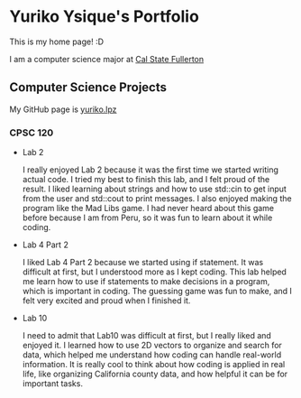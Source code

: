 
# Yuriko Ysique's Portfolio

This is my home page! :D

I am a computer science major at [Cal State Fullerton](http://www.fullerton.edu/)

## Computer Science Projects

My GitHub page is [yuriko.lpz](http://github.com/yuriko-lpz)

### CPSC 120
* Lab 2

    I really enjoyed Lab 2 because it was the first time we started writing actual code. I tried my best to finish this lab, and I felt proud of the result. I liked learning about strings and how to use std::cin to get input from the user and std::cout to print messages. I also enjoyed making the program like the Mad Libs game. I had never heard about this game before because I am from Peru, so it was fun to learn about it while coding. 

* Lab 4 Part 2

    I liked Lab 4 Part 2 because we started using if statement. It was difficult at first, but I understood more as I kept coding. This lab helped me learn how to use if statements to make decisions in a program, which is important in coding. The guessing game was fun to make, and I felt very excited and proud when I finished it.


* Lab 10

    I need to admit that Lab10 was difficult at first, but I really liked and enjoyed it. I learned how to use 2D vectors to organize and search for data, which helped me understand how coding can handle real-world information. It is really cool to think about how coding is applied in real life, like organizing California county data, and how helpful it can be for important tasks.
